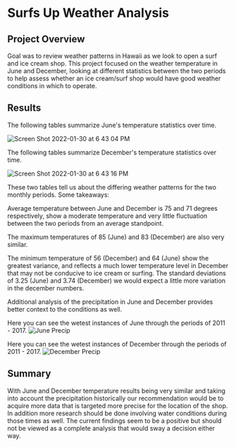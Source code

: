 # Surfs Up Weather Analysis
## Project Overview
Goal was to review weather patterns in Hawaii as we look to open a surf and ice cream shop. This project focused on the weather temperature in June and December, looking at different statistics between the two periods to help assess whether an ice cream/surf shop would have good weather conditions in which to operate.

## Results

The following tables summarize June's temperature statistics over time.

![Screen Shot 2022-01-30 at 6 43 04 PM](https://user-images.githubusercontent.com/93485455/151724997-cc8effe1-9c56-481c-a2d0-37035eabb3fb.png)

The following tables summarize December's temperature statistics over time.

![Screen Shot 2022-01-30 at 6 43 16 PM](https://user-images.githubusercontent.com/93485455/151725030-e9fc7770-b457-4244-b54e-bd3bc0e69579.png)

These two tables tell us about the differing weather patterns for the two monthly periods. Some takeaways:

Average temperature between June and December is 75 and 71 degrees respectively, show a moderate temperature and very little fluctuation between the two periods from an average standpoint.

The maximum temperatures of 85 (June) and 83 (December) are also very similar.

The minimum temperature of 56 (December) and 64 (June) show the greatest variance, and reflects a much lower temperature level in December that may not be conducive to ice cream or surfing. The standard deviations of 3.25 (June) and 3.74 (December) we would expect a little more variation in the december numbers.

Additional analysis of the precipitation in June and December provides better context to the conditions as well.

Here you can see the wetest instances of June through the periods of 2011 - 2017.
![June Precip](https://user-images.githubusercontent.com/93485455/151725595-f69fc6f6-72aa-4667-98bd-51889bfbfc9f.jpg)


Here you can see the wetest instances of December through the periods of 2011 - 2017.
![December Precip](https://user-images.githubusercontent.com/93485455/151725603-c1fefa25-2f01-4840-99d5-e86395c64ab1.jpg)



## Summary
With June and December temperature results being very similar and taking into account the precipitation historically our recommendation would be to acquire more data that is targeted more precise for the location of the shop. In addition more research should be done involving water conditions during those times as well. The current findings seem to be a positive but should not be viewed as a complete analysis that would sway a decision either way.
